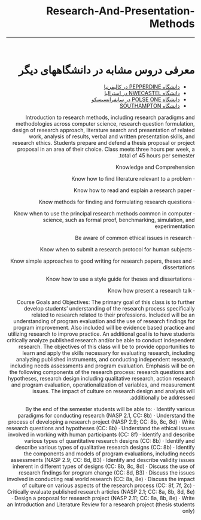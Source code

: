 <div dir="rtl">
  
# Research-And-Presentation-Methods

---
<br>

# معرفی دروس مشابه در دانشگاههای دیگر
- [دانشگاه PEPPERDINE در کالیفرنیا](https://seaver.pepperdine.edu/academics/ge/faculty/researchskills.htm)
- [دانشگاه NWECASTEL در استرالیا](https://libguides.newcastle.edu.au/researchmethods)
- [دانشگاه POLSE ONE در سانفرانسیسکو](https://journals.plos.org/plosone/article?id=10.1371/journal.pone.0212770)
- [ دانشگاه SOUTHAMPTON](https://library.soton.ac.uk/sash/research-methods)

Introduction to research methods, including research paradigms and methodologies across computer science, research question formulation, design of research approach, literature search and presentation of related work, analysis of results, verbal and written presentation skills, and research ethics. Students prepare and defend a thesis proposal or project proposal in an area of their choice. Class meets three hours per week, a total of 45 hours per semester.

Knowledge and Comprehension

·  Know how to find literature relevant to a problem

·  Know how to read and explain a research paper

·  Know methods for finding and formulating research questions

·  Know when to use the principal research methods common in computer science, such as formal proof, benchmarking, simulation, and experimentation

·  Be aware of common ethical issues in research

·  Know when to submit a research protocol for human subjects

·  Know simple approaches to good writing for research papers, theses and dissertations

·  Know how to use a style guide for theses and dissertations

·  Know how present a research talk

Course Goals and Objectives: The primary goal of this class is to further develop students’ understanding of the research process specifically related to research related to their professions. Included will be an understanding of program evaluation and the use of research findings for program improvement. Also included will be evidence based practice and utilizing research to improve practice. An additional goal is to have students critically analyze published research and/or be able to conduct independent research. The objectives of this class will be to provide opportunities to learn and apply the skills necessary for evaluating research, including analyzing published instruments, and conducting independent research, including needs assessments and program evaluation. Emphasis will be on the following components of the research process: research questions and hypotheses, research design including qualitative research, action research and program evaluation, operationalization of variables, and measurement issues. The impact of culture on research design and analysis will additionally be addressed.

By the end of the semester students will be able to: · Identify various paradigms for conducting research (NASP 2.1, CC: 8b) · Understand the process of developing a research project (NASP 2.9; CC: 8b, 8c, 8d) · Write research questions and hypotheses (CC: 8b) · Understand the ethical issues involved in working with human participants (CC: 8f) · Identify and describe various types of quantitative research designs (CC: 8b) · Identify and describe various types of qualitative research designs (CC: 8b) · Identify the components and models of program evaluations, including needs assessments (NASP 2.9; CC: 8d, B3) · Identify and describe validity issues inherent in different types of designs (CC: 8b, 8c, 8d) · Discuss the use of research findings for program change (CC: 8d, B3) · Discuss the issues involved in conducting real world research (CC: 8a, 8e) · Discuss the impact of culture on various aspects of the research process (CC: 8f, 7f, 2c) · Critically evaluate published research articles (NASP 2.1; CC: 8a, 8b, 8d, 8e) · Design a proposal for research project (NASP 2.11; CC: 8a, 8b, 8e) · Write an Introduction and Literature Review for a research project (thesis students only)